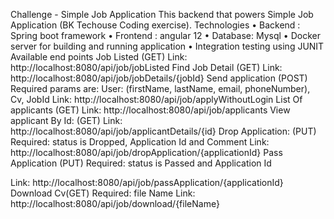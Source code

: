 Challenge - Simple Job Application
This backend that powers Simple Job Application (BK Techouse Coding exercise).
Technologies
•	Backend : Spring boot framework 
•	Frontend : angular 12
•	Database: Mysql 
•	Docker server for building and running application
•	Integration testing using JUNIT
Available end points
Job Listed (GET)
Link: http://localhost:8080/api/job/jobListed
Find Job Detail (GET)
Link: http://localhost:8080/api/job/jobDetails/{jobId}
Send application (POST)
Required params are: 
User: (firstName, lastName, email, phoneNumber), Cv, JobId
Link: http://localhost:8080/api/job/applyWithoutLogin
List Of applicants (GET)
Link: http://localhost:8080/api/job/applicants
View applicant By Id: (GET)
Link: http://localhost:8080/api/job/applicantDetails/{id}
Drop Application: (PUT)
Required: status is Dropped, Application Id and Comment
Link: http://localhost:8080/api/job/dropApplication/{applicationId}
Pass Application (PUT)
Required: status is Passed and Application Id 

Link: http://localhost:8080/api/job/passApplication/{applicationId}
Download Cv(GET)
Required: file Name
Link: http://localhost:8080/api/job/download/{fileName}
